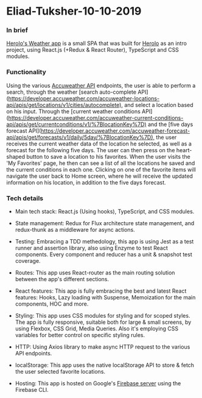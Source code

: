 # Eliad-Tuksher-10-10-2019

### In brief

[Herolo's Weather app](<https://github.com/EliTu/Eliad-Tuksher-10-10-2019>) is a small SPA that was built for [Herolo](<https://herolo.co.il>) as an intro project, using React.js (+Redux & React Router), TypeScript and CSS modules.

### Functionality

Using the various [Accuweather API](<https://developer.accuweather.com>) endpoints, the user is able to perform a search, through the weather [search auto-complete API](<https://developer.accuweather.com/accuweather-locations-api/apis/get/locations/v1/cities/autocomplete),> and select a location based on his input. Through the [current weather conditions API] (<https://developer.accuweather.com/accuweather-current-conditions-api/apis/get/currentconditions/v1/%7BlocationKey%7D)> and the [five days forecast API](<https://developer.accuweather.com/accuweather-forecast-api/apis/get/forecasts/v1/daily/5day/%7BlocationKey%7D),> the user receives the current weather data of the location he selected, as well as a forecast for the following five days. The user can then press on the heart-shaped button to save a location to his favorites. When the user visits the 'My Favorites' page, he then can see a list of all the locations he saved and the current conditions in each one. Clicking on one of the favorite items will navigate the user back to Home screen, where he will receive the updated information on his location, in addition to the five days forecast.

### Tech details

* Main tech stack: React.js (Using hooks), TypeScript, and CSS modules.

* State management: Redux for Flux architecture state management, and redux-thunk as a middleware for async actions.

* Testing: Embracing a TDD methedology, this app is using Jest as a test runner and assertion library, also using Enzyme to test React components. Every component and reducer has a unit & snapshot test coverage.

* Routes: This app uses React-router as the main routing solution between the app's different sections.

* React features: This app is fully embracing the best and latest React features: Hooks, Lazy loading with Suspense, Memoization for the main components, HOC and more.

* Styling: This app uses CSS modules for styling and for scoped styles. The app is fully responsive, suitable both for large & small screens, by using Flexbox, CSS Grid, Media Queries. Also it's employing CSS variables for better control on specific styling rules.

* HTTP: Using Axios library to make async HTTP request to the various API endpoints.

* localStorage: This app uses the native localStorage API to store & fetch the user selected favorite locations.

* Hosting: This app is hosted on Google's [Firebase server](<https://firebase.google.com>) using the Firebase CLI.
